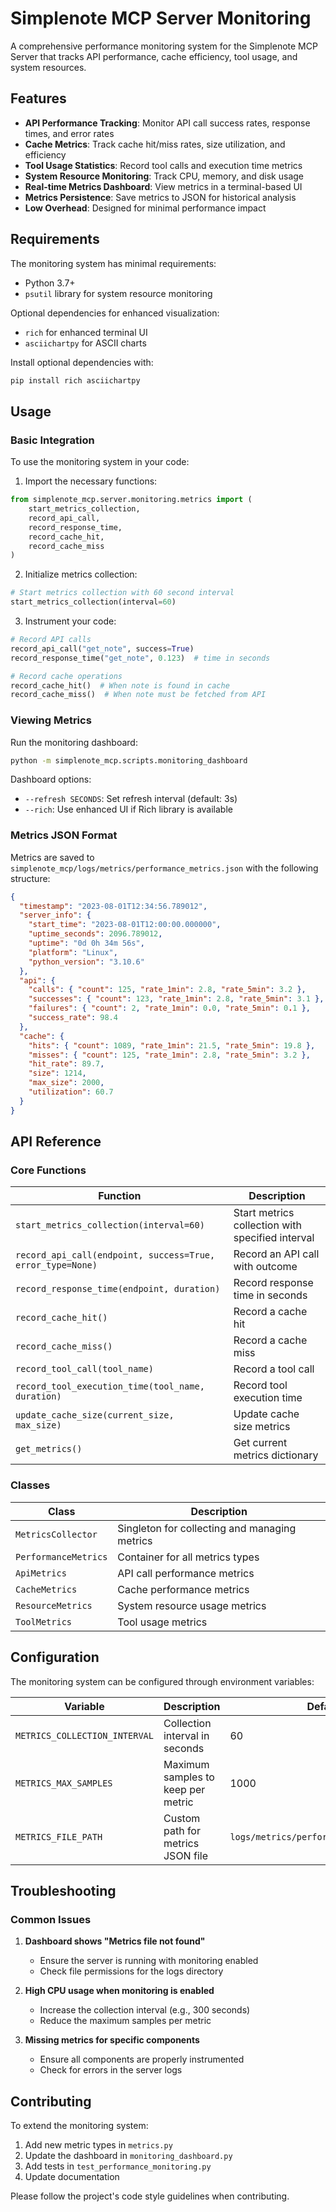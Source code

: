 # Simplenote MCP Server Monitoring

A comprehensive performance monitoring system for the Simplenote MCP Server that tracks API performance, cache efficiency, tool usage, and system resources.

## Features

- **API Performance Tracking**: Monitor API call success rates, response times, and error rates
- **Cache Metrics**: Track cache hit/miss rates, size utilization, and efficiency
- **Tool Usage Statistics**: Record tool calls and execution time metrics
- **System Resource Monitoring**: Track CPU, memory, and disk usage
- **Real-time Metrics Dashboard**: View metrics in a terminal-based UI
- **Metrics Persistence**: Save metrics to JSON for historical analysis
- **Low Overhead**: Designed for minimal performance impact

## Requirements

The monitoring system has minimal requirements:

- Python 3.7+
- `psutil` library for system resource monitoring

Optional dependencies for enhanced visualization:
- `rich` for enhanced terminal UI
- `asciichartpy` for ASCII charts

Install optional dependencies with:
```bash
pip install rich asciichartpy
```

## Usage

### Basic Integration

To use the monitoring system in your code:

1. Import the necessary functions:

```python
from simplenote_mcp.server.monitoring.metrics import (
    start_metrics_collection,
    record_api_call,
    record_response_time,
    record_cache_hit,
    record_cache_miss
)
```

2. Initialize metrics collection:

```python
# Start metrics collection with 60 second interval
start_metrics_collection(interval=60)
```

3. Instrument your code:

```python
# Record API calls
record_api_call("get_note", success=True)
record_response_time("get_note", 0.123)  # time in seconds

# Record cache operations
record_cache_hit()  # When note is found in cache
record_cache_miss()  # When note must be fetched from API
```

### Viewing Metrics

Run the monitoring dashboard:

```bash
python -m simplenote_mcp.scripts.monitoring_dashboard
```

Dashboard options:
- `--refresh SECONDS`: Set refresh interval (default: 3s)
- `--rich`: Use enhanced UI if Rich library is available

### Metrics JSON Format

Metrics are saved to `simplenote_mcp/logs/metrics/performance_metrics.json` with the following structure:

```json
{
  "timestamp": "2023-08-01T12:34:56.789012",
  "server_info": {
    "start_time": "2023-08-01T12:00:00.000000",
    "uptime_seconds": 2096.789012,
    "uptime": "0d 0h 34m 56s",
    "platform": "Linux",
    "python_version": "3.10.6"
  },
  "api": {
    "calls": { "count": 125, "rate_1min": 2.8, "rate_5min": 3.2 },
    "successes": { "count": 123, "rate_1min": 2.8, "rate_5min": 3.1 },
    "failures": { "count": 2, "rate_1min": 0.0, "rate_5min": 0.1 },
    "success_rate": 98.4
  },
  "cache": {
    "hits": { "count": 1089, "rate_1min": 21.5, "rate_5min": 19.8 },
    "misses": { "count": 125, "rate_1min": 2.8, "rate_5min": 3.2 },
    "hit_rate": 89.7,
    "size": 1214,
    "max_size": 2000,
    "utilization": 60.7
  }
}
```

## API Reference

### Core Functions

| Function | Description |
|----------|-------------|
| `start_metrics_collection(interval=60)` | Start metrics collection with specified interval |
| `record_api_call(endpoint, success=True, error_type=None)` | Record an API call with outcome |
| `record_response_time(endpoint, duration)` | Record response time in seconds |
| `record_cache_hit()` | Record a cache hit |
| `record_cache_miss()` | Record a cache miss |
| `record_tool_call(tool_name)` | Record a tool call |
| `record_tool_execution_time(tool_name, duration)` | Record tool execution time |
| `update_cache_size(current_size, max_size)` | Update cache size metrics |
| `get_metrics()` | Get current metrics dictionary |

### Classes

| Class | Description |
|-------|-------------|
| `MetricsCollector` | Singleton for collecting and managing metrics |
| `PerformanceMetrics` | Container for all metrics types |
| `ApiMetrics` | API call performance metrics |
| `CacheMetrics` | Cache performance metrics |
| `ResourceMetrics` | System resource usage metrics |
| `ToolMetrics` | Tool usage metrics |

## Configuration

The monitoring system can be configured through environment variables:

| Variable | Description | Default |
|----------|-------------|---------|
| `METRICS_COLLECTION_INTERVAL` | Collection interval in seconds | 60 |
| `METRICS_MAX_SAMPLES` | Maximum samples to keep per metric | 1000 |
| `METRICS_FILE_PATH` | Custom path for metrics JSON file | `logs/metrics/performance_metrics.json` |

## Troubleshooting

### Common Issues

1. **Dashboard shows "Metrics file not found"**
   - Ensure the server is running with monitoring enabled
   - Check file permissions for the logs directory

2. **High CPU usage when monitoring is enabled**
   - Increase the collection interval (e.g., 300 seconds)
   - Reduce the maximum samples per metric

3. **Missing metrics for specific components**
   - Ensure all components are properly instrumented
   - Check for errors in the server logs

## Contributing

To extend the monitoring system:

1. Add new metric types in `metrics.py`
2. Update the dashboard in `monitoring_dashboard.py`
3. Add tests in `test_performance_monitoring.py`
4. Update documentation

Please follow the project's code style guidelines when contributing.
